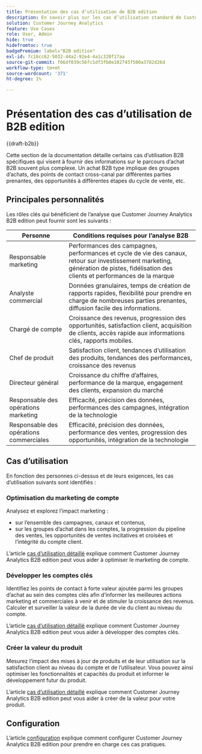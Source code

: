 ```yaml
---
title: Présentation des cas d’utilisation de B2B edition
description: En savoir plus sur les cas d’utilisation standard de Customer Journey Analytics B2B edition
solution: Customer Journey Analytics
feature: Use Cases
role: User, Admin
hide: true
hidefromtoc: true
badgePremium: label="B2B edition"
exl-id: 7c16cc62-5032-44a2-92e4-4a1c320f17aa
source-git-commit: f66df039c56fc1df3fb0e102745f500a3782d26d
workflow-type: tm+mt
source-wordcount: '371'
ht-degree: 1%

---
```


# Présentation des cas d’utilisation de B2B edition

{{draft-b2b}}

Cette section de la documentation détaille certains cas d’utilisation B2B spécifiques qui visent à fournir des informations sur le parcours d’achat B2B souvent plus complexe. Un achat B2B type implique des groupes d’achats, des points de contact cross-canal par différentes parties prenantes, des opportunités à différentes étapes du cycle de vente, etc.


## Principales personnalités

Les rôles clés qui bénéficient de l’analyse que Customer Journey Analytics B2B edition peut fournir sont les suivants :

| Personne | Conditions requises pour l’analyse B2B |
|---|---|
| Responsable marketing | Performances des campagnes, performances et cycle de vie des canaux, retour sur investissement marketing, génération de pistes, fidélisation des clients et performances de la marque |
| Analyste commercial | Données granulaires, temps de création de rapports rapides, flexibilité pour prendre en charge de nombreuses parties prenantes, diffusion facile des informations. |
| Chargé de compte | Croissance des revenus, progression des opportunités, satisfaction client, acquisition de clients, accès rapide aux informations clés, rapports mobiles. |
| Chef de produit | Satisfaction client, tendances d’utilisation des produits, tendances des performances, croissance des revenus |
| Directeur général | Croissance du chiffre d’affaires, performance de la marque, engagement des clients, expansion du marché |
| Responsable des opérations marketing | Efficacité, précision des données, performances des campagnes, intégration de la technologie |
| Responsable des opérations commerciales | Efficacité, précision des données, performance des ventes, progression des opportunités, intégration de la technologie |


## Cas d’utilisation

En fonction des personnes ci-dessus et de leurs exigences, les cas d’utilisation suivants sont identifiés :

### Optimisation du marketing de compte

Analysez et explorez l’impact marketing :

- sur l’ensemble des campagnes, canaux et contenus,
- sur les groupes d’achat dans les comptes, la progression du pipeline des ventes, les opportunités de ventes incitatives et croisées et l’intégrité du compte client.

L’article [cas d’utilisation détaillé](optimize-account-marketing.md) explique comment Customer Journey Analytics B2B edition peut vous aider à optimiser le marketing de compte.

### Développer les comptes clés

Identifiez les points de contact à forte valeur ajoutée parmi les groupes d’achat au sein des comptes clés afin d’informer les meilleures actions marketing et commerciales à venir et de stimuler la croissance des revenus. Calculer et surveiller la valeur de la durée de vie du client au niveau du compte.

L’article [cas d’utilisation détaillé](grow-key-accounts.md) explique comment Customer Journey Analytics B2B edition peut vous aider à développer des comptes clés.

### Créer la valeur du produit

Mesurez l’impact des mises à jour de produits et de leur utilisation sur la satisfaction client au niveau du compte et de l’utilisateur. Vous pouvez ainsi optimiser les fonctionnalités et capacités du produit et informer le développement futur du produit.

L’article [cas d’utilisation détaillé](build-product-value.md) explique comment Customer Journey Analytics B2B edition peut vous aider à créer de la valeur pour votre produit.


## Configuration

L’article [configuration](setup.md) explique comment configurer Customer Journey Analytics B2B edition pour prendre en charge ces cas pratiques.
